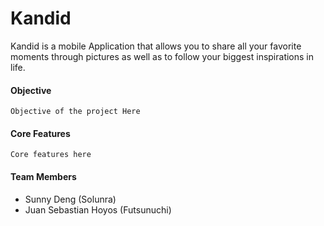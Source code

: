 ﻿# Kandid
 Kandid is a mobile Application that allows you to share all your favorite moments through pictures as well as to follow your biggest inspirations in life.
 
#### Objective
 `Objective of the project Here`
 
#### Core Features
 `Core features here`
 
 #### Team Members
  * Sunny Deng (Solunra)
  * Juan Sebastian Hoyos (Futsunuchi)
